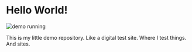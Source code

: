 # Hello World!
![demo running](https://img.shields.io/badge/demo-running-brightgreen.svg "demo running")

This is my little demo repository. Like a digital test site. Where I test things. And sites.
